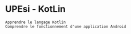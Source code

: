 # UPEsi - KotLin

    Apprendre le langage Kotlin
    Comprendre le fonctionnement d'une application Android